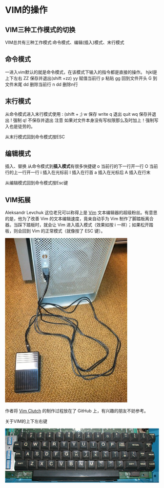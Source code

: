 # VIM的操作

## VIM三种工作模式的切换

VIM总共有三种工作模式:命令模式、编辑(插入)模式、末行模式

## 命令模式

一进入vim默认的就是命令模式，在该模式下输入的指令都是直接的操作。
hjkl是上下左右
ZZ 保存并退出(shift +zz)
yy 赋值当前行
p  粘贴
gg 回到文件开头
G  到文件末尾
dd 删除当前行  n dd 删除n行


## 末行模式
从命令模式进入末行模式使用 : (shift + ;)
w 保存 write
q 退出 quit
wq 保存并退出
! 强制
q! 不保存并退出
注意  如果对文件本身没有写权限那么及时加上！强制写入也是徒劳的。

从末行模式回到命令模式按ESC

## 编辑模式
插入、替换
从命令模式到**插入模式**有很多快捷键
o 当前行的下一行开一行
O 当前行的上一行开一行
i 插入在光标前
I 插入在行首
a 插入在光标后
A 插入在行末





从编辑模式回到命令模式按Esc键

## VIM拓展

Aleksandr Levchuk 这位老兄可以称得上是 [Vim](http://www.vim.org/) 文本编辑器的超级粉丝。有意思的是，他为了改善 Vim 的文本编辑速度，竟亲自动手为 Vim 制作了脚踏板离合器。当踩下踏板时，就会让 Vim 进入插入模式（效果如按 i 一样）；如果松开踏板，则会回到 Vim 的正常模式（就像按了 ESC 键）。

![](assets/pic4.jpg)

作者将 [Vim Clutch](https://github.com/alevchuk/vim-clutch) 的制作过程放在了 GitHub 上，有兴趣的朋友不妨参考。

关于VIM的上下左右键

![](/assets/上下左右.jpg)

